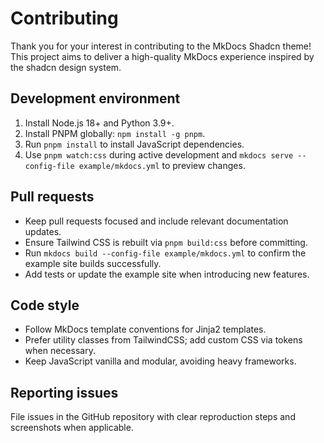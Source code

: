 # Contributing

Thank you for your interest in contributing to the MkDocs Shadcn theme! This project aims to deliver a high-quality MkDocs experience inspired by the shadcn design system.

## Development environment

1. Install Node.js 18+ and Python 3.9+.
2. Install PNPM globally: `npm install -g pnpm`.
3. Run `pnpm install` to install JavaScript dependencies.
4. Use `pnpm watch:css` during active development and `mkdocs serve --config-file example/mkdocs.yml` to preview changes.

## Pull requests

- Keep pull requests focused and include relevant documentation updates.
- Ensure Tailwind CSS is rebuilt via `pnpm build:css` before committing.
- Run `mkdocs build --config-file example/mkdocs.yml` to confirm the example site builds successfully.
- Add tests or update the example site when introducing new features.

## Code style

- Follow MkDocs template conventions for Jinja2 templates.
- Prefer utility classes from TailwindCSS; add custom CSS via tokens when necessary.
- Keep JavaScript vanilla and modular, avoiding heavy frameworks.

## Reporting issues

File issues in the GitHub repository with clear reproduction steps and screenshots when applicable.
